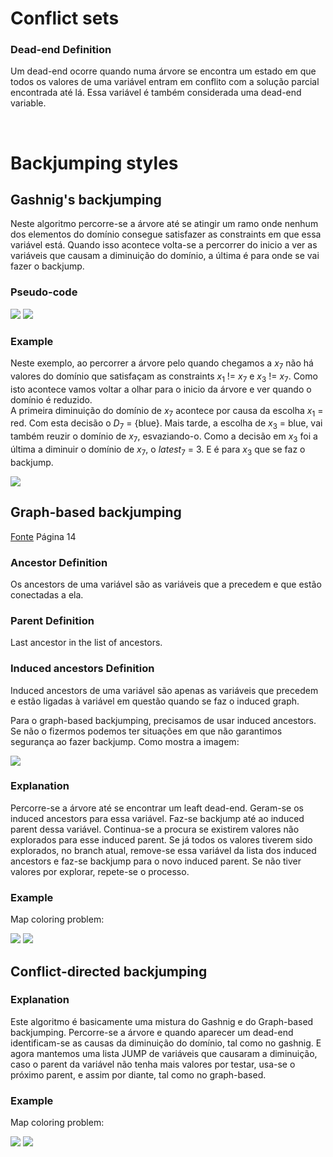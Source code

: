 # Conflict sets

### Dead-end Definition

Um dead-end ocorre quando numa árvore se encontra um estado em que todos os valores de uma variável entram em conflito com a solução parcial encontrada até lá. Essa variável é também considerada uma dead-end variable.

<br>

# Backjumping styles

## Gashnig's backjumping

Neste algoritmo percorre-se a árvore até se atingir um ramo onde nenhum dos elementos do domínio consegue satisfazer as constraints em que essa variável está. Quando isso acontece volta-se a percorrer do inicio a ver as variáveis que causam a diminuição do domínio, a última é para onde se vai fazer o backjump.

### Pseudo-code

<img src="Imagens/Aula6 Gashnig1.png">

<img src="Imagens/Aula6 Gashnig2.png">

### Example

Neste exemplo, ao percorrer a árvore pelo quando chegamos a $x_7$ não há valores do domínio que satisfaçam as constraints $x_1$ != $x_7$ e $x_3$ != $x_7$. Como isto acontece vamos voltar a olhar para o inicio da árvore e ver quando o domínio é reduzido.<br>
A primeira diminuição do domínio de $x_7$ acontece por causa da escolha $x_1$ = red. Com esta decisão o $D_7$ = {blue}. Mais tarde, a escolha de $x_3$ = blue, vai também reuzir o domínio de $x_7$, esvaziando-o. Como a decisão em $x_3$ foi a última a diminuir o domínio de $x_7$, o $latest_7$ = 3. E é para $x_3$ que se faz o backjump. 

<img src="Imagens/Aula6 Gashnig example1.png">

<br>

## Graph-based backjumping

[Fonte](https://pdf.sciencedirectassets.com/271585/1-s2.0-S0004370200X00872/1-s2.0-S0004370202001200/main.pdf?X-Amz-Security-Token=IQoJb3JpZ2luX2VjEDQaCXVzLWVhc3QtMSJIMEYCIQDEnC3WFgniEBCi%2Fv0iuFebY%2BrCbc13kU4nwqlqO4JBwAIhAK4UFYO53SXcAl17zXzGIb6Ljc0w9KJCQheerRLRESu1KrIFCHwQBRoMMDU5MDAzNTQ2ODY1IgwzZpjks7WW7M8zTF4qjwWKymDv0J%2BikXGzpBP6s32jFq7IaaunLrmGtntr0iYEYyXBys4sOvgBV2GLUYsSs%2FcwdJxcGxytuP27X0lgcD4oWCuxjDb8vFwLAkx%2B6Xrcu5ZYkkCnN4oa%2FZuqUpKYqPoktqlzhgZf1VV7lhgNe7Bc6dB5yC6CrDel0aHT1rqJFBd03z7LPNd7%2B7PiE7PKm4EUiUkZLX3iycCa8CdZYWftNt7tsAD1ijkHkyAxgf0jVsqD0JmQlLbvRR5OBLKm5ibJz3AWdN9pinS1UNzPM3fKeFbTOnEO8xLBx7i63xYGDxkS1IHqR7zvimzaUVySRDGKJv4wNdD3UgakzrFwe7jJmrd1Dj181zSUnrmWPTKEQpLkTPTe2Cnr4PILAoGgGsYsbVi8cdpMkDR9jKXGnPXg3lmRMSw1za9rDB%2FWxD%2BJo7c2tWxzhdyzcyG2AsodH1SlUGaSKK4xSG1v72yBiGmLCVFA5iWbSJv2Yj2VpHxbCEnZXiSNOBTXM3ftlmmkY665t7SpdIhZv1MN0LWSHegKhclJD4ahXUxfmYzg4eNI9JXhYI0h%2BEQoGE43phyoom3M7ymGasx%2BYDyQmg%2FK6ksFdzuewV8%2FCRVOxd%2FUgSZzE0MWUokFzgtr2INaAILesmQ91xmzNZTPdRaNGtDFhwfT2YDRfbSbWDxL469e8XGGZrVm2OXYUQZXICr8RUQ%2FnAq%2Fd%2Fnbtc2NyEH%2Bm7a4wK3Zwlkbrhiu9mtylAXUqiZONb7n6yXo9qJ1Vk4j3gGsPzPIRt4SzqmicGvY%2BiTCTh8X5h7SvGcBsss4BaNA4i%2Fw7PK5t1j8U72xs9t3fdLnT0SnYR6VSyXD7l1GrifUGS6AlV2AnFwlB7NiQrMD4uQqMK%2Fz67cGOrABnpYukfSrl6O%2BLlqHwiHDGos9U65nhhd89wLG4U9gEGY%2FRGsa03wfmYgTUReFYy8WOD8X1woXJIqlq1Il8y6AgVtVcqdX5Z%2FO8tpw80Uu%2F867EK%2F7ljxydhNDvAu2L5OXp9xIJvSDtK9tjN%2BK12WF%2FWlfjoAS%2BoQxEqxUfE2H2OMZrRlrtkkCbrx%2F7Ke5KxA0OMg79DipN%2FN3WDezVKSjIBRXfNAWp216j6D09%2FbLHD0%3D&X-Amz-Algorithm=AWS4-HMAC-SHA256&X-Amz-Date=20240930T203238Z&X-Amz-SignedHeaders=host&X-Amz-Expires=300&X-Amz-Credential=ASIAQ3PHCVTYZAQOFFPS%2F20240930%2Fus-east-1%2Fs3%2Faws4_request&X-Amz-Signature=1af16b7708d77ccba685f077a091035e022d2eb394621cd0f6b58ed21c6accae&hash=c864e94b0f32d43c1af72dc158e5aef68371416feca2b98f5f1876d9f6ddb0b2&host=68042c943591013ac2b2430a89b270f6af2c76d8dfd086a07176afe7c76c2c61&pii=S0004370202001200&tid=spdf-d2293975-1b8c-4dd7-b5f4-df430c03e222&sid=6e5d56fd1f58e24a94294d45c9cd0fa76d03gxrqb&type=client&tsoh=d3d3LnNjaWVuY2VkaXJlY3QuY29t&ua=16125b03055405000056&rr=8cb6fbc0b8ee94ef&cc=pt) Página 14

### Ancestor Definition

Os ancestors de uma variável são as variáveis que a precedem e que estão conectadas a ela.

### Parent Definition

Last ancestor in the list of ancestors.

### Induced ancestors Definition

Induced ancestors de uma variável são apenas as variáveis que precedem e estão ligadas à variável em questão quando se faz o induced graph.

Para o graph-based backjumping, precisamos de usar induced ancestors. Se não o fizermos podemos ter situações em que não garantimos segurança ao fazer backjump. Como mostra a imagem:

<img src="Imagens/Aula6 graph-based problem.png">

<br>

### Explanation

Percorre-se a árvore até se encontrar um leaft dead-end. Geram-se os induced ancestors para essa variável. Faz-se backjump até ao induced parent dessa variável. Continua-se a procura se existirem valores não explorados para esse induced parent. Se já todos os valores tiverem sido explorados, no branch atual, remove-se essa variável da lista dos induced ancestors e faz-se backjump para o novo induced parent. Se não tiver valores por explorar, repete-se o processo.

### Example

Map coloring problem:

<img src="Imagens/Aula6 graph-based example2.png">

<img src="Imagens/Aula6 graph-based example1.png">

## Conflict-directed backjumping

### Explanation

Este algoritmo é basicamente uma mistura do Gashnig e do Graph-based backjumping. Percorre-se a árvore e quando aparecer um dead-end identificam-se as causas da diminuição do domínio, tal como no gashnig. E agora mantemos uma lista JUMP de variáveis que causaram a diminuição, caso o parent da variável não tenha mais valores por testar, usa-se o próximo parent, e assim por diante, tal como no graph-based.

### Example

Map coloring problem:

<img src="Imagens/Aula6 graph-based example2.png">

<img src="Imagens/Aula6 conflict-based example.png">